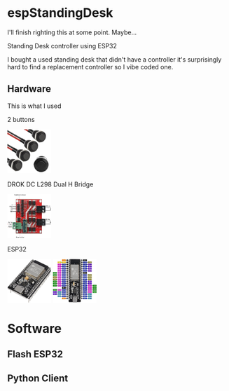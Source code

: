 # espStandingDesk
I'll finish righting this at some point. Maybe...

Standing Desk controller using ESP32

I bought a used standing desk that didn't have a controller it's surprisingly hard to find a replacement controller so I vibe coded one.

## Hardware
This is what I used

2 buttons

<img src="imgs\buttons.jpg" width="100" height="100">


DROK DC L298 Dual H Bridge

<img src="imgs\hbridge.jpg" width="100" height="100">

ESP32

<img src="imgs\esp32.jpg" width="100" height="100">

<img src="imgs\esp32-pinout.jpg" width="100" height="100">

# Software

## Flash ESP32

## Python Client
